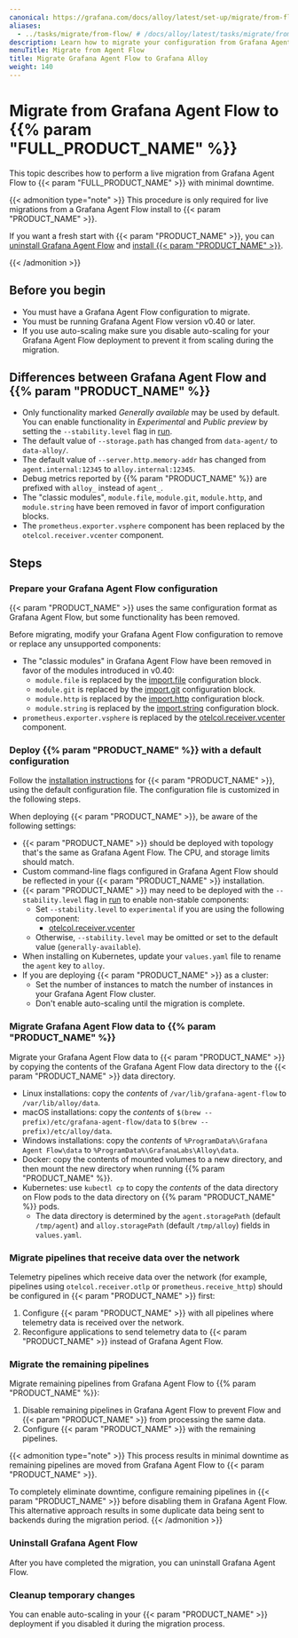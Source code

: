 ```yaml
---
canonical: https://grafana.com/docs/alloy/latest/set-up/migrate/from-flow/
aliases:
  - ../tasks/migrate/from-flow/ # /docs/alloy/latest/tasks/migrate/from-flow/
description: Learn how to migrate your configuration from Grafana Agent Flow to Grafana Alloy
menuTitle: Migrate from Agent Flow
title: Migrate Grafana Agent Flow to Grafana Alloy
weight: 140
---
```


# Migrate from Grafana Agent Flow to {{% param "FULL_PRODUCT_NAME" %}}

This topic describes how to perform a live migration from Grafana Agent Flow to {{< param "FULL_PRODUCT_NAME" >}} with minimal downtime.

{{< admonition type="note" >}}
This procedure is only required for live migrations from a Grafana Agent Flow install to {{< param "PRODUCT_NAME" >}}.

If you want a fresh start with {{< param "PRODUCT_NAME" >}}, you can [uninstall Grafana Agent Flow][uninstall] and [install {{< param "PRODUCT_NAME" >}}][install].

[uninstall]: https://grafana.com/docs/agent/latest/flow/get-started/install/
[install]: ../../../set-up/install/
{{< /admonition >}}

## Before you begin

* You must have a Grafana Agent Flow configuration to migrate.
* You must be running Grafana Agent Flow version v0.40 or later.
* If you use auto-scaling make sure you disable auto-scaling for your Grafana Agent Flow deployment to prevent it from scaling during the migration.

## Differences between Grafana Agent Flow and {{% param "PRODUCT_NAME" %}}

* Only functionality marked _Generally available_ may be used by default.
You can enable functionality in _Experimental_ and _Public preview_ by setting the `--stability.level` flag in [run].
* The default value of `--storage.path` has changed from `data-agent/` to `data-alloy/`.
* The default value of `--server.http.memory-addr` has changed from `agent.internal:12345` to `alloy.internal:12345`.
* Debug metrics reported by {{% param "PRODUCT_NAME" %}} are prefixed with `alloy_` instead of `agent_`.
* The "classic modules", `module.file`, `module.git`, `module.http`, and `module.string` have been removed in favor of import configuration blocks.
* The `prometheus.exporter.vsphere` component has been replaced by the `otelcol.receiver.vcenter` component.

[run]: ../../../reference/cli/run

## Steps

### Prepare your Grafana Agent Flow configuration

{{< param "PRODUCT_NAME" >}} uses the same configuration format as Grafana Agent Flow, but some functionality has been removed.

Before migrating, modify your Grafana Agent Flow configuration to remove or replace any unsupported components:

* The "classic modules" in Grafana Agent Flow have been removed in favor of the modules introduced in v0.40:
    * `module.file` is replaced by the [import.file] configuration block.
    * `module.git` is replaced by the [import.git] configuration block.
    * `module.http` is replaced by the [import.http] configuration block.
    * `module.string` is replaced by the [import.string] configuration block.
* `prometheus.exporter.vsphere` is replaced by the [otelcol.receiver.vcenter] component.

[import.file]: ../../../reference/config-blocks/import.file/
[import.git]: ../../../reference/config-blocks/import.git/
[import.http]: ../../../reference/config-blocks/import.http/
[import.string]: ../../../reference/config-blocks/import.string/
[otelcol.receiver.vcenter]: ../../../reference/components/otelcol.receiver.vcenter/

### Deploy {{% param "PRODUCT_NAME" %}} with a default configuration

Follow the [installation instructions][install] for {{< param "PRODUCT_NAME" >}}, using the default configuration file. The configuration file is customized in the following steps.

When deploying {{< param "PRODUCT_NAME" >}}, be aware of the following settings:

- {{< param "PRODUCT_NAME" >}} should be deployed with topology that's the same as Grafana Agent Flow.
  The CPU, and storage limits should match.
- Custom command-line flags configured in Grafana Agent Flow should be reflected in your {{< param "PRODUCT_NAME" >}} installation.
- {{< param "PRODUCT_NAME" >}} may need to be deployed with the `--stability.level` flag in [run] to enable non-stable components:
    - Set `--stability.level` to `experimental` if you are using the following component:
        - [otelcol.receiver.vcenter]
    - Otherwise, `--stability.level` may be omitted or set to the default value (`generally-available`).
- When installing on Kubernetes, update your `values.yaml` file to rename the `agent` key to `alloy`.
- If you are deploying {{< param "PRODUCT_NAME" >}} as a cluster:
    - Set the number of instances to match the number of instances in your Grafana Agent Flow cluster.
    - Don't enable auto-scaling until the migration is complete.

[install]: ../../../set-up/install
[run]: ../../../reference/cli/run
[discovery.process]: ../../../reference/components/discovery.process/
[pyroscope.ebpf]: ../../../reference/components/pyroscope.ebpf/
[pyroscope.java]: ../../../reference/components/pyroscope.java/
[pyroscope.scrape]: ../../../reference/components/pyroscope.scrape/
[pyroscope.write]: ../../../reference/components/pyroscope.write/
[otelcol.receiver.vcenter]: ../../../reference/components/otelcol.receiver.vcenter/

### Migrate Grafana Agent Flow data to {{% param "PRODUCT_NAME" %}}

Migrate your Grafana Agent Flow data to {{< param "PRODUCT_NAME" >}} by copying the contents of the Grafana Agent Flow data directory to the {{< param "PRODUCT_NAME" >}} data directory.

* Linux installations: copy the _contents_ of `/var/lib/grafana-agent-flow` to `/var/lib/alloy/data`.
* macOS installations: copy the _contents_ of `$(brew --prefix)/etc/grafana-agent-flow/data` to `$(brew --prefix)/etc/alloy/data`.
* Windows installations: copy the _contents_ of `%ProgramData%\Grafana Agent Flow\data` to `%ProgramData%\GrafanaLabs\Alloy\data`.
* Docker: copy the contents of mounted volumes to a new directory, and then mount the new directory when running {{% param "PRODUCT_NAME" %}}.
* Kubernetes: use `kubectl cp` to copy the _contents_ of the data directory on Flow pods to the data directory on {{% param "PRODUCT_NAME" %}} pods.
    * The data directory is determined by the `agent.storagePath` (default `/tmp/agent`) and `alloy.storagePath` (default `/tmp/alloy`) fields in `values.yaml`.

### Migrate pipelines that receive data over the network

Telemetry pipelines which receive data over the network (for example, pipelines using `otelcol.receiver.otlp` or `prometheus.receive_http`) should be configured in {{< param "PRODUCT_NAME" >}} first:

1. Configure {{< param "PRODUCT_NAME" >}} with all pipelines where telemetry data is received over the network.
1. Reconfigure applications to send telemetry data to {{< param "PRODUCT_NAME" >}} instead of Grafana Agent Flow.

### Migrate the remaining pipelines

Migrate remaining pipelines from Grafana Agent Flow to {{% param "PRODUCT_NAME" %}}:

1. Disable remaining pipelines in Grafana Agent Flow to prevent Flow and {{< param "PRODUCT_NAME" >}} from processing the same data.
2. Configure {{< param "PRODUCT_NAME" >}} with the remaining pipelines.

{{< admonition type="note" >}}
This process results in minimal downtime as remaining pipelines are moved from Grafana Agent Flow to {{< param "PRODUCT_NAME" >}}.

To completely eliminate downtime, configure remaining pipelines in {{< param "PRODUCT_NAME" >}} before disabling them in Grafana Agent Flow.
This alternative approach results in some duplicate data being sent to backends during the migration period.
{{< /admonition >}}

### Uninstall Grafana Agent Flow

After you have completed the migration, you can uninstall Grafana Agent Flow.

### Cleanup temporary changes

You can enable auto-scaling in your {{< param "PRODUCT_NAME" >}} deployment if you disabled it during the migration process.
